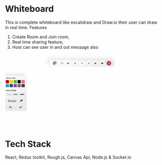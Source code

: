 # Whiteboard
This is complete whiteboard like excalidraw  and Draw.io their user can draw in real time.
Features 
1. Create Room and Join room,
2. Real time sharing feature,
3. Host can see user in and out message also

![Whiteboard Image](https://raw.githubusercontent.com/ArmanA12/Whiteboard/master/whiteboard.png)

# Tech Stack
React, Redux toolkit, Rough.js, Canvas Api, Node.js & Socket.io
